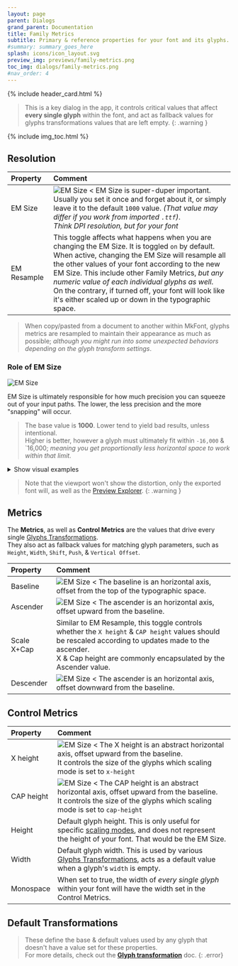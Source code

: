 ```yaml
---
layout: page
parent: Dialogs
grand_parent: Documentation
title: Family Metrics
subtitle: Primary & reference properties for your font and its glyphs.
#summary: summary_goes_here
splash: icons/icon_layout.svg
preview_img: previews/family-metrics.png
toc_img: dialogs/family-metrics.png
#nav_order: 4
---
```


{% include header_card.html %}

>This is a key dialog in the app, it controls critical values that affect **every single glyph** within the font, and act as fallback values for glyphs transformations values that are left empty.
{: .warning }

{% include img_toc.html %}

## Resolution

| Property       | Comment          |
|:-------------|:------------------|
| EM Size |![EM Size <](/assets/images/dialogs/metrics-em.png) EM Size is super-duper important. Usually you set it once and forget about it, or simply leave it to the default `1000` value. *(That value may differ if you work from imported `.ttf`)*.<br>*Think DPI resolution, but for your font* |
| EM Resample | This toggle affects what happens when you are changing the EM Size. It is toggled `on` by default.<br>When active, changing the EM Size will resample all the other values of your font according to the new EM Size. This include other Family Metrics, *but any numeric value of each individual glyphs as well*.<br>On the contrary, if turned off, your font will look like it's either scaled up or down in the typographic space. |

>When copy/pasted from a document to another within MkFont, glyphs metrics are resampled to maintain their appearance as much as possible; *although you might run into some unexpected behaviors depending on the glyph transform settings*.

### Role of EM Size

![EM Size](/assets/images/dialogs/em-cycle.gif)

EM Size is ultimately responsible for how much precision you can squeeze out of your input paths. The lower, the less precision and the more "snapping" will occur.  
>The base value is **1000**. Lower tend to yield bad results, unless intentional.  
>Higher is better, however a glyph must ultimately fit within `-16,000` & `16,000; *meaning you get proportionally less horizontal space to work within that limit.*


<details markdown="1">
<summary>Show visual examples</summary>

| EM Value       | Degradation   |
|:-------------|:------------------|
|1000 | ![EM Size](/assets/images/dialogs/em-1000.png) |
|500 | ![EM Size](/assets/images/dialogs/em-200.png) |
|100 | ![EM Size](/assets/images/dialogs/em-100.png) |
|50 | ![EM Size](/assets/images/dialogs/em-50.png) |
|20 | ![EM Size](/assets/images/dialogs/em20.png) |

...And so on.

</details>

>Note that the viewport won't show the distortion, only the exported font will, as well as the [Preview Explorer](/docs/views/explorer-preview).
{: .warning }


## Metrics

The **Metrics**, as well as **Control Metrics** are the values that drive every single [Glyphs Transformations](/docs/views/foldout-transforms).  
They also act as fallback values for matching glyph parameters, such as `Height`, `Width`, `Shift`, `Push`, & `Vertical Offset`.

| Property       | Comment          |
|:-------------|:------------------|
| Baseline |![EM Size <](/assets/images/dialogs/metrics-bsl.png) The baseline is an horizontal axis, offset from the top of the typographic space. |
| Ascender |![EM Size <](/assets/images/dialogs/metrics-asc.png) The ascender is an horizontal axis, offset upward from the baseline. |
| Scale X+Cap | Similar to EM Resample, this toggle controls whether the `X height` & `CAP height` values should be rescaled according to updates made to the ascender.<br>X & Cap height are commonly encapsulated by the Ascender value. |
| Descender |![EM Size <](/assets/images/dialogs/metrics-dsc.png) The ascender is an horizontal axis, offset downward from the baseline. |

## Control Metrics

| Property       | Comment          |
|:-------------|:------------------|
| X height |![EM Size <](/assets/images/dialogs/metrics-x.png) The X height is an abstract horizontal axis, offset upward from the baseline.<br>It controls the size of the glyphs which scaling mode is set to `x-height` |
| CAP height |![EM Size <](/assets/images/dialogs/metrics-cap.png) The CAP height is an abstract horizontal axis, offset upward from the baseline.<br>It controls the size of the glyphs which scaling mode is set to `cap-height` |
| Height | Default glyph height. This is only useful for specific [scaling modes](/docs/views/foldout-transforms#scaling), and does not represent the height of your font. That would be the EM Size. |
| Width | Default glyph width. This is used by various [Glyphs Transformations](/docs/views/foldout-transforms), acts as a default value when a glyph's `width` is empty. |
| Monospace | When set to true, the width of *every single glyph* within your font will have the width set in the Control Metrics. |

## Default Transformations
>These define the base & default values used by any glyph that doesn't have a value set for these properties.  
>For more details, check out the [**Glyph transformation**](/docs/views/foldout-transforms#advanced) doc.
{: .error}